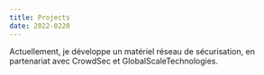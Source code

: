 ```yaml
---
title: Projects
date: 2022-0220
---
```


Actuellement, je développe un matériel réseau de sécurisation, en partenariat avec CrowdSec et GlobalScaleTechnologies.
